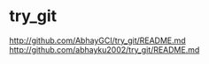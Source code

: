 # try_git
http://github.com/AbhayGCI/try_git/README.md  <br>
http://github.com/abhayku2002/try_git/README.md
